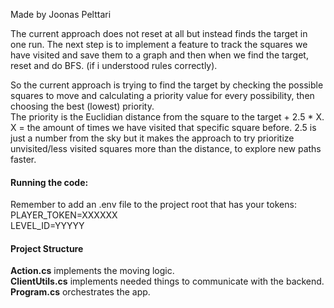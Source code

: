 Made by Joonas Pelttari

The current approach does not reset at all but instead finds the target in one run. The next step is to implement a feature to track the squares we have visited and save them to a graph and then when we find the target, reset and do BFS. (if i understood rules correctly).

So the current approach is trying to find the target by checking the possible squares to move and calculating a priority value for every possibility, then choosing the best (lowest) priority. \
The priority is the Euclidian distance from the square to the target + 2.5 * X. \
X = the amount of times we have visited that specific square before.
2.5 is just a number from the sky but it makes the approach to try prioritize unvisited/less visited squares more than the distance, to explore new paths faster.

#### Running the code:
Remember to add an .env file to the project root that has your tokens: \
PLAYER_TOKEN=XXXXXX \
LEVEL_ID=YYYYY

#### Project Structure
**Action.cs** implements the moving logic. \
**ClientUtils.cs** implements needed things to communicate with the backend. \
**Program.cs** orchestrates the app.
